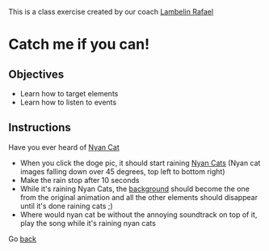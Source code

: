 This is a class exercise created by our coach [Lambelin Rafael](https://github.com/rafaello104)

# Catch me if you can!

## Objectives

- Learn how to target elements
- Learn how to listen to events


## Instructions

Have you ever heard of [Nyan Cat](https://www.google.com/search?q=nyan+cat&oq=nyan+cat+&aqs=chrome..69i57j0l5.1087j0j4&sourceid=chrome&ie=UTF-8)
- When you click the doge pic, it should start raining [Nyan Cats](http://www.stickpng.com/search?q=nyan%20cat&page=1)
(Nyan cat images falling down over 45 degrees, top left to bottom right)
- Make the rain stop after 10 seconds
- While it's raining Nyan Cats, the [background](https://s3.amazonaws.com/spoonflower/public/design_thumbnails/0439/6605/naynback9_shop_preview.png) should become the one from the original animation and all the other elements should disappear until it's done raining cats ;)
- Where would nyan cat be without the annoying soundtrack on top of it, play the song while it's raining nyan cats



Go [back](../)
